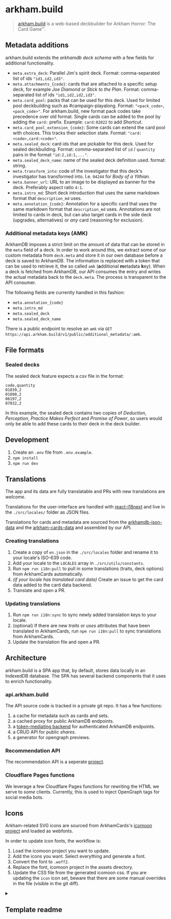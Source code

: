 # arkham.build

> [arkham.build](https://arkham.build) is a web-based deckbuilder for Arkham Horror: The Card Game™.

## Metadata additions

arkham.build extends the _arkhamdb deck schema_ with a few fields for additional functionality.

- `meta.extra_deck`: Parallel Jim's spirit deck. Format: comma-separated list of ids `"id1,id2,id3"`.
- `meta.attachments_{code}`: cards that are attached to a specific setup deck, for example _Joe Diamond_ or _Stick to the Plan_. Format: comma-separated list of ids `"id1,id2,id2,id3"`.
- `meta.card_pool`: packs that can be used for this deck. Used for limited pool deckbuilding such as #campaign-playalong. Format: `"<pack_code>,<pack_code>"`. For arkham.build, new format pack codes take precedence over old format. Single cards can be added to the pool by adding the `card:` prefix. Example: `card:02022` to add _Shortcut_.
- `meta.card_pool_extension_{code}`: Some cards can extend the card pool with choices. This tracks their selection state. Format: `"card:<code>,card:<code>"`. 
- `meta.sealed_deck`: card ids that are pickable for this deck. Used for sealed deckbuilding. Format: comma-separated list of `id` / `quantity` pairs in the format `"id:2,id:1,..."`.
- `meta.sealed_deck_name`: name of the sealed deck definition used. format: string.
- `meta.transform_into`: code of the investigator that this deck's investigator has transformed into. I.e. `04244` for _Body of a Yithian_.
- `meta.banner_url`: URL to an image to be displayed as banner for the deck. Preferably aspect ratio `4:1`.
- `meta.intro_md`: Short deck introduction that uses the same markdown format that `description_md` uses.
- `meta.annotation_{code}`: Annotation for a specific card that uses the same markdown format that `description_md` uses. Annotations are not limited to cards in deck, but can also target cards in the side deck (upgrades, alternatives) or _any_ card (reasoning for exclusion).

### Additional metadata keys (AMK)

ArkhamDB imposes a strict limit on the amount of data that can be stored in the `meta` field of a deck. In order to work around this, we extract some of our custom metadata from `deck.meta` and store it in our own database before a deck is saved to ArkhamDB. The information is replaced with a token that can be used to retrieve it, the so called `amk`  (**a**dditional **m**etadata **k**ey). When a deck is fetched from ArkhamDB, our API consumes the entry and writes the actual metadata back to the `deck.meta`. The process is transparent to the API consumer.

The following fields are currently handled in this fashion:

- `meta.annotation_{code}`
- `meta.intro_md`
- `meta.sealed_deck`
- `meta.sealed_deck_name`

There is a public endpoint to resolve an `amk` via `GET https://api.arkham.build/v1/public/additional_metadata/:amk`.

## File formats

### Sealed decks

The sealed deck feature expects a csv file in the format:

```csv
code,quantity
01039,2
01090,2
06197,2
07032,2
```

In this example, the sealed deck contains two copies of _Deduction_, _Perception_, _Practice Makes Perfect_ and _Promise of Power_, so users would only be able to add these cards to their deck in the deck builder.

## Development

1. Create an `.env` file from `.env.example`.
2. `npm install`
3. `npm run dev`

## Translations

The app and its data are fully translatable and PRs with new translations are _welcome_.

Translations for the user-interface are handled with [react-i18next](https://react.i18next.com/) and live in the `./src/locales/` folder as JSON files.

Translations for cards and metadata are sourced from the [arkhamdb-json-data](https://github.com/Kamalisk/arkhamdb-json-data) and the [arkham-cards-data](https://github.com/zzorba/arkham-cards-data) and assembled by our API.

### Creating translations

1. Create a copy of `en.json` in the `./src/locales` folder and rename it to your locale's ISO-639 code.
2. Add your locale to the `LOCALES` array in `./src/utils/constants`.
3. Run `npm run i18n:pull` to pull in some translations (traits, deck options) from ArkhamCards automatically.
4. _(if your locale has translated card data)_ Create an issue to get the card data added to the card data backend.
5. Translate and open a PR.

### Updating translations

1. Run `npm run i18n:sync` to sync newly added translation keys to your locale.
2. (optional) If there are new _traits_ or _uses_ attributes that have been translated in ArkhamCards, run `npm run i18n:pull` to sync translations from ArkhamCards.
3. Update the translation file and open a PR.

## Architecture

arkham.build is a SPA app that, by default, stores data locally in an IndexedDB database. The SPA has several backend components that it uses to enrich functionality.

### api.arkham.build

The API source code is tracked in a private git repo. It has a few functions:

1. a cache for metadata  such as cards and sets.
2. a cached proxy for public ArkhamDB endpoints.
3. a [token-mediating backend](https://datatracker.ietf.org/doc/html/draft-ietf-oauth-browser-based-apps#name-token-mediating-backend) for authenticated ArkhamDB endpoints.
4. a CRUD API for public _shares_.
5. a generator for opengraph previews.

### Recommendation API

The recommendation API is a seperate [project](https://github.com/TartanLlama/arkham-rec-provider/).

### Cloudflare Pages functions

We leverage a few Cloudflare Pages functions for rewriting the HTML we serve to _some_ clients. Currently, this is used to inject OpenGraph tags for social media bots.

## Icons

Arkham-related SVG icons are sourced from ArkhamCards's [icomoon project](https://github.com/zzorba/ArkhamCards/blob/master/assets/icomoon/project.json) and loaded as webfonts.

In order to update icon fonts, the workflow is:
1. Load the icomoon project you want to update.
2. Add the icons you want. Select everything and generate a font.
3. Convert the font to `.woff2`.
4. Replace the font, icomoon project in the assets directory.
5. Update the CSS file from the generated icomoon css. If you are updating the `icon` icon set, beware that there are some manual overrides in the file (visible in the git diff).

<details>
  <summary><h2>Template readme</h2></summary>

# vite-react-ts-template

> extended version of [vite](https://vitejs.dev/)'s official `react-ts` template.

additional features:

- [biome](https://biomejs.dev/) for linting and code formatting.
- [lefthook](https://github.com/evilmartians/lefthook) for pre-commit checks.
- [vitest](https://vitest.dev/) for unit testing.
- [playwright](https://playwright.dev/) for end-to-end testing.
- [github actions](https://github.com/features/actions) for continuous integration.
- [browserslist](https://github.com/browserslist/browserslist) + [autoprefixer](https://github.com/postcss/autoprefixer).

## Install

```sh
# install dependencies.
npm i
```

## Develop

```sh
npm run dev
```

## Build

```sh
npm run build
```

## Test

```sh
npm test

# run vitest in watch mode.
npm run test:watch

# collect coverage.
npm run test:coverage
```

## Lint

```sh
npm run lint
```

## Format

```sh
npm run fmt
```

Prettier will be run automatically on commit via [lint-staged](https://github.com/okonet/lint-staged).

## Preview

Serves the content of `./dist` over a local http server.

```sh
npm run preview
```

</details>
